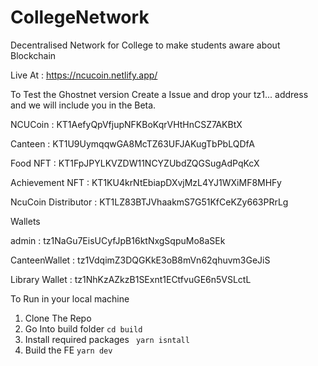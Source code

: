 # CollegeNetwork
Decentralised Network for College to make students aware about Blockchain 


Live At : https://ncucoin.netlify.app/

To Test the Ghostnet version Create a Issue and drop your tz1... address and we will include you in the Beta.


NCUCoin : KT1AefyQpVfjupNFKBoKqrVHtHnCSZ7AKBtX

Canteen : KT1U9UymqqwGA8McTZ63UFJAKugTbPbLQDfA

Food NFT :  KT1FpJPYLKVZDW11NCYZUbdZQGSugAdPqKcX

Achievement NFT : KT1KU4krNtEbiapDXvjMzL4YJ1WXiMF8MHFy

NcuCoin Distributor : KT1LZ83BTJVhaakmS7G51KfCeKZy663PRrLg



Wallets

admin : tz1NaGu7EisUCyfJpB16ktNxgSqpuMo8aSEk

CanteenWallet : tz1VdqimZ3DQGKkE3oB8mVn62qhuvm3GeJiS

Library Wallet : tz1NhKzAZkzB1SExnt1ECtfvuGE6n5VSLctL


To Run in your local machine 

1. Clone The Repo
2. Go Into build folder
 ``` cd build ```
3. Install required packages
  ``` yarn isntall```
4. Build the FE
 ``` yarn dev ```






